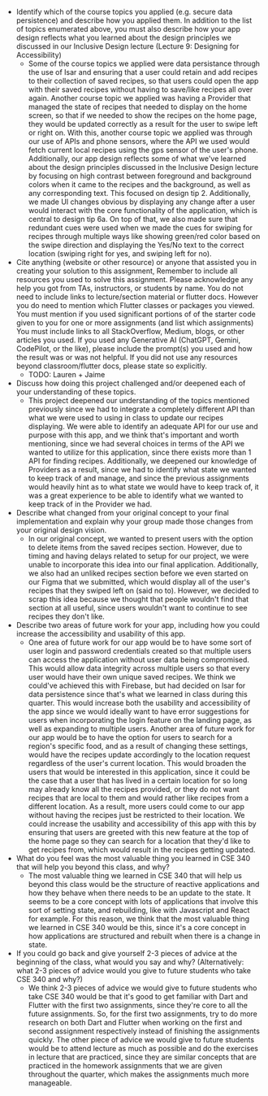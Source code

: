 - Identify which of the course topics you applied (e.g. secure data persistence) and describe how you applied them. In addition to the list of topics enumerated above, you must also describe how your app design reflects what you learned about the design principles we discussed in our Inclusive Design lecture (Lecture 9: Designing for Accessibility)
  - Some of the course topics we applied were data persistance through the use of Isar and ensuring that a user could retain and add recipes to their collection of saved recipes, so that users could open the app with their saved recipes without having to save/like recipes all over again. Another course topic we applied was having a Provider that managed the state of recipes that needed to display on the home screen, so that if we needed to show the recipes on the home page, they would be updated correctly as a result for the user to swipe left or right on. With this, another course topic we applied was through our use of APIs and phone sensors, where the API we used would fetch current local recipes using the gps sensor of the user's phone. Additionally, our app design reflects some of what we've learned about the design principles discussed in the Inclusive Design lecture by focusing on high contrast between foreground and background colors when it came to the recipes and the background, as well as any corresponding text. This focused on design tip 2. Additionally, we made UI changes obvious by displaying any change after a user would interact with the core functionality of the application, which is central to design tip 6a. On top of that, we also made sure that redundant cues were used when we made the cues for swiping for recipes through multiple ways like showing green/red color based on the swipe direction and displaying the Yes/No text to the correct location (swiping right for yes, and swiping left for no).
- Cite anything (website or other resource) or anyone that assisted you in creating your solution to this assignment, Remember to include all resources you used to solve this assignment.
Please acknowledge any help you got from TAs, instructors, or students by name.
You do not need to include links to lecture/section material or flutter docs. However you do need to mention which Flutter classes or packages you viewed.
You must mention if you used significant portions of of the starter code given to you for one or more assignments (and list which assignments)
You must include links to all StackOverflow, Medium, blogs, or other articles you used.
If you used any Generative AI (ChatGPT, Gemini, CodePilot, or the like), please include the prompt(s) you used and how the result was or was not helpful.
If you did not use any resources beyond classroom/flutter docs, please state so explicitly.
  - TODO: Lauren + Jaime
- Discuss how doing this project challenged and/or deepened each of your understanding of these topics.
  - This project deepened our understanding of the topics mentioned previously since we had to integrate a completely different API than what we were used to using in class to update our recipes displaying. We were able to identify an adequate API for our use and purpose with this app, and we think that's important and worth mentioning, since we had several choices in terms of the API we wanted to utilize for this application, since there exists more than 1 API for finding recipes. Additionally, we deepened our knowledge of Providers as a result, since we had to identify what state we wanted to keep track of and manage, and since the previous assignments would heavily hint as to what state we would have to keep track of, it was a great experience to be able to identify what we wanted to keep track of in the Provider we had. 
- Describe what changed from your original concept to your final implementation and explain why your group made those changes from your original design vision.
  - In our original concept, we wanted to present users with the option to delete items from the saved recipes section. However, due to timing and having delays related to setup for our project, we were unable to incorporate this idea into our final application. Additionally, we also had an unliked recipes section before we even started on our Figma that we submitted, which would display all of the user's recipes that they swiped left on (said no to). However, we decided to scrap this idea because we thought that people wouldn't find that section at all useful, since users wouldn't want to continue to see recipes they don't like.
- Describe two areas of future work for your app, including how you could increase the accessibility and usability of this app. 
  - One area of future work for our app would be to have some sort of user login and password credentials created so that multiple users can access the application without user data being compromised. This would allow data integrity across multiple users so that every user would have their own unique saved recipes. We think we could've achieved this with Firebase, but had decided on Isar for data persistence since that's what we learned in class during this quarter. This would increase both the usability and accessibility of the app since we would ideally want to have error suggestions for users when incorporating the login feature on the landing page, as well as expanding to multiple users. Another area of future work for our app would be to have the option for users to search for a region's specific food, and as a result of changing these settings, would have the recipes update accordingly to the location request regardless of the user's current location. This would broaden the users that would be interested in this application, since it could be the case that a user that has lived in a certain location for so long may already know all the recipes provided, or they do not want recipes that are local to them and would rather like recipes from a different location. As a result, more users could come to our app without having the recipes just be restricted to their location. We could increase the usability and accessibility of this app with this by ensuring that users are greeted with this new feature at the top of the home page so they can search for a location that they'd like to get recipes from, which would result in the recipes getting updated.
- What do you feel was the most valuable thing you learned in CSE 340 that will help you beyond this class, and why?
  - The most valuable thing we learned in CSE 340 that will help us beyond this class would be the structure of reactive applications and how they behave when there needs to be an update to the state. It seems to be a core concept with lots of applications that involve this sort of setting state, and rebuilding, like with Javascript and React for example. For this reason, we think that the most valuable thing we learned in CSE 340 would be this, since it's a core concept in how applications are structured and rebuilt when there is a change in state. 
- If you could go back and give yourself 2-3 pieces of advice at the beginning of the class, what would you say and why? (Alternatively: what 2-3 pieces of advice would you give to future students who take CSE 340 and why?)
  - We think 2-3 pieces of advice we would give to future students who take CSE 340 would be that it's good to get familiar with Dart and Flutter with the first two assignments, since they're core to all the future assignments. So, for the first two assignments, try to do more research on both Dart and Flutter when working on the first and second assignment respectively instead of finishing the assignments quickly. The other piece of advice we would give to future students would be to attend lecture as much as possible and do the exercises in lecture that are practiced, since they are similar concepts that are practiced in the homework assignments that we are given throughout the quarter, which makes the assignments much more manageable. 
